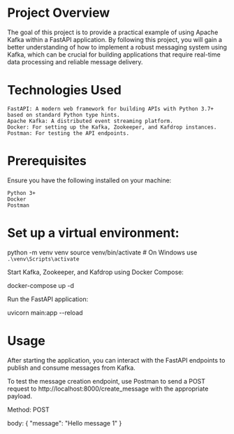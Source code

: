 # Project Overview

The goal of this project is to provide a practical example of using Apache Kafka within a FastAPI application. By following this project, you will gain a better understanding of how to implement a robust messaging system using Kafka, which can be crucial for building applications that require real-time data processing and reliable message delivery.

# Technologies Used

    FastAPI: A modern web framework for building APIs with Python 3.7+ based on standard Python type hints.
    Apache Kafka: A distributed event streaming platform.
    Docker: For setting up the Kafka, Zookeeper, and Kafdrop instances.
    Postman: For testing the API endpoints.

# Prerequisites

Ensure you have the following installed on your machine:

    Python 3+
    Docker
    Postman

# Set up a virtual environment:

python -m venv venv
source venv/bin/activate  # On Windows use `.\venv\Scripts\activate`

Start Kafka, Zookeeper, and Kafdrop using Docker Compose:

docker-compose up -d

Run the FastAPI application:

uvicorn main:app --reload

# Usage

After starting the application, you can interact with the FastAPI endpoints to publish and consume messages from Kafka.

To test the message creation endpoint, use Postman to send a POST request to http://localhost:8000/create_message with the appropriate payload.

Method: POST

body: 
{
  "message": "Hello message 1"
}

